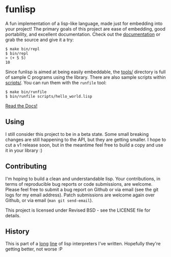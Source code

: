 funlisp
=======

A fun implementation of a lisp-like language, made just for embedding into your
project! The primary goals of this project are ease of embedding, good
portability, and excellent documentation. Check out the [documentation][] or
grab the source and give it a try:

    $ make bin/repl
    $ bin/repl
    > (+ 5 5)
    10

Since funlisp is aimed at being easily embeddable, the [tools/](tools/)
directory is full of sample C programs using the library. There are also sample
scripts within [scripts/](scripts/). You can run them with the `runfile` tool:

    $ make bin/runfile
    $ bin/runfile scripts/hello_world.lisp

[Read the Docs!][documentation]

Using
-----

I still consider this project to be in a beta state. Some small breaking changes
are still happening to the API, but they are getting smaller. I hope to cut a v1
release soon, but in the meantime feel free to build a copy and use it in your
library :)

Contributing
------------

I'm hoping to build a clean and understandable lisp. Your contributions, in
terms of reproducible bug reports or code submissions, are welcome. Please feel
free to submit a bug report on Github or via email (see the git logs for my
email address). Patch submissions are welcome again over Github, or via email
(`man git send-email`).

This project is licensed under Revised BSD - see the LICENSE file for details.

History
-------

This is part of a [long](https://github.com/brenns10/lisp)
[line](https://github.com/brenns10/libstephen/tree/master/src/lisp) of lisp
interpreters I've written. Hopefully they're getting better, not worse :P

[documentation]: https://funlisp.readthedocs.io
